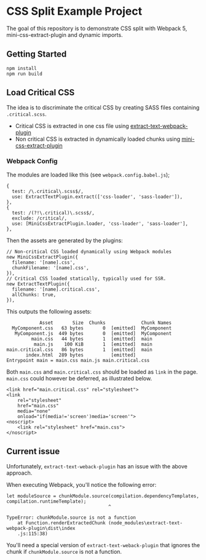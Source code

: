 # CSS Split Example Project

The goal of this repository is to demonstrate CSS split with Webpack 5, mini-css-extract-plugin and
dynamic imports.

## Getting Started

```
npm install
npm run build
```

## Load Critical CSS

The idea is to discriminate the critical CSS by creating SASS files containing `.critical.scss`.

- Critical CSS is extracted in one css file using 
[extract-text-webpack-plugin](https://github.com/webpack-contrib/extract-text-webpack-plugin)
- Non critical CSS is extracted in dynamically loaded chunks using
[mini-css-extract-plugin](https://github.com/webpack-contrib/mini-css-extract-plugin)

### Webpack Config

The modules are loaded like this (see `webpack.config.babel.js`);

```
{
  test: /\.critical\.scss$/,
  use: ExtractTextPlugin.extract(['css-loader', 'sass-loader']),
},
{
  test: /(?!\.critical)\.scss$/,
  exclude: /critical/,
  use: [MiniCssExtractPlugin.loader, 'css-loader', 'sass-loader'],
},
```

Then the assets are generated by the plugins:

```
// Non-critical CSS loaded dynamically using Webpack modules
new MiniCssExtractPlugin({
  filename: '[name].css',
  chunkFilename: '[name].css',
}),
// Critical CSS loaded statically, typically used for SSR.
new ExtractTextPlugin({
  filename: '[name].critical.css',
  allChunks: true,
}),
```

This outputs the following assets:

```
            Asset       Size  Chunks             Chunk Names
  MyComponent.css   63 bytes       0  [emitted]  MyComponent
   MyComponent.js  449 bytes       0  [emitted]  MyComponent
         main.css   44 bytes       1  [emitted]  main
          main.js    100 KiB       1  [emitted]  main
main.critical.css   86 bytes       1  [emitted]  main
       index.html  289 bytes          [emitted]
Entrypoint main = main.css main.js main.critical.css
```

Both `main.css` and `main.critical.css` should be loaded as `link` in the page. `main.css` could
however be deferred, as illustrated below.

```
<link href="main.critical.css" rel="stylesheet">
<link
    rel="stylesheet"
    href="main.css"
    media="none"
    onload="if(media!='screen')media='screen'">
<noscript>
    <link rel="stylesheet" href="main.css">
</noscript>
```

## Current issue

Unfortunately, `extract-text-weback-plugin` has an issue with the above approach.

When executing Webpack, you'll notice the following error:

```
let moduleSource = chunkModule.source(compilation.dependencyTemplates, compilation.runtimeTemplate);
                                     ^

TypeError: chunkModule.source is not a function
    at Function.renderExtractedChunk (node_modules\extract-text-webpack-plugin\dist\index
    .js:115:38)

```

You'll need a special version of `extract-text-weback-plugin` that ignores the chunk if 
`chunkModule.source` is not a function.
